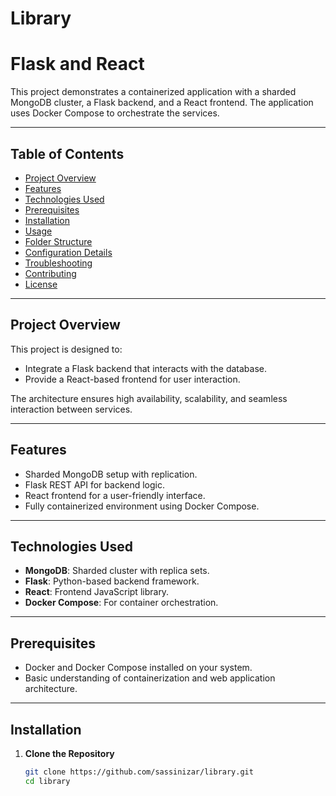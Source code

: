 # Library
# Flask and React

This project demonstrates a containerized application with a sharded MongoDB cluster, a Flask backend, and a React frontend. The application uses Docker Compose to orchestrate the services.

---

## Table of Contents
- [Project Overview](#project-overview)
- [Features](#features)
- [Technologies Used](#technologies-used)
- [Prerequisites](#prerequisites)
- [Installation](#installation)
- [Usage](#usage)
- [Folder Structure](#folder-structure)
- [Configuration Details](#configuration-details)
- [Troubleshooting](#troubleshooting)
- [Contributing](#contributing)
- [License](#license)

---

## Project Overview

This project is designed to:
- Integrate a Flask backend that interacts with the database.
- Provide a React-based frontend for user interaction.

The architecture ensures high availability, scalability, and seamless interaction between services.

---

## Features
- Sharded MongoDB setup with replication.
- Flask REST API for backend logic.
- React frontend for a user-friendly interface.
- Fully containerized environment using Docker Compose.

---

## Technologies Used
- **MongoDB**: Sharded cluster with replica sets.
- **Flask**: Python-based backend framework.
- **React**: Frontend JavaScript library.
- **Docker Compose**: For container orchestration.


---

## Prerequisites
- Docker and Docker Compose installed on your system.
- Basic understanding of containerization and web application architecture.

---

## Installation

1. **Clone the Repository**
   ```bash
   git clone https://github.com/sassinizar/library.git
   cd library
